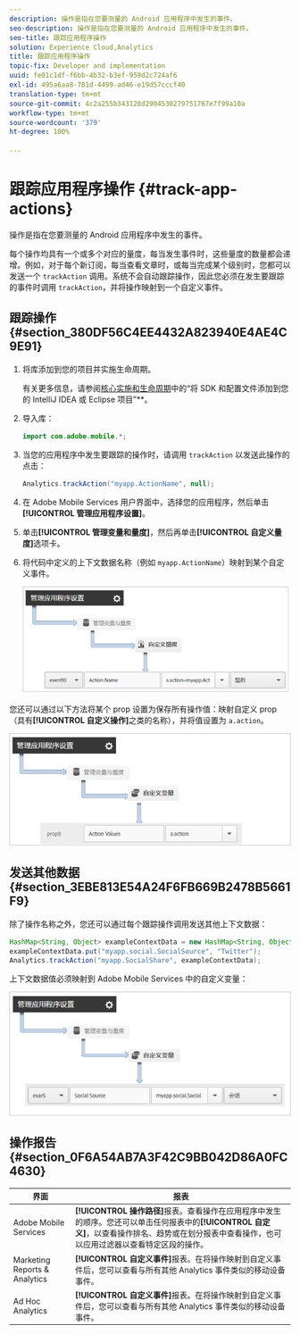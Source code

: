```yaml
---
description: 操作是指在您要测量的 Android 应用程序中发生的事件。
seo-description: 操作是指在您要测量的 Android 应用程序中发生的事件。
seo-title: 跟踪应用程序操作
solution: Experience Cloud,Analytics
title: 跟踪应用程序操作
topic-fix: Developer and implementation
uuid: fe01c1df-f6bb-4b32-b3ef-959d2c724af6
exl-id: 495a6aa8-781d-4499-ad46-e19d57cccf40
translation-type: tm+mt
source-git-commit: 4c2a255b343128d2904530279751767e7f99a10a
workflow-type: tm+mt
source-wordcount: '379'
ht-degree: 100%

---
```


# 跟踪应用程序操作 {#track-app-actions}

操作是指在您要测量的 Android 应用程序中发生的事件。

每个操作均具有一个或多个对应的量度，每当发生事件时，这些量度的数量都会递增。例如，对于每个新订阅，每当查看文章时，或每当完成某个级别时，您都可以发送一个 `trackAction` 调用。系统不会自动跟踪操作，因此您必须在发生要跟踪的事件时调用 `trackAction`，并将操作映射到一个自定义事件。

## 跟踪操作 {#section_380DF56C4EE4432A823940E4AE4C9E91}

1. 将库添加到您的项目并实施生命周期。

   有关更多信息，请参阅[核心实施和生命周期](/help/android/getting-started/dev-qs.md)中的“将 SDK 和配置文件添加到您的 IntelliJ IDEA 或 Eclipse 项目”**。

1. 导入库：

   ```java
   import com.adobe.mobile.*;
   ```

1. 当您的应用程序中发生要跟踪的操作时，请调用 `trackAction` 以发送此操作的点击：

   ```java
   Analytics.trackAction("myapp.ActionName", null);
   ```

1. 在 Adobe Mobile Services 用户界面中，选择您的应用程序，然后单击&#x200B;**[!UICONTROL 管理应用程序设置]**。
1. 单击&#x200B;**[!UICONTROL 管理变量和量度]**，然后再单击&#x200B;**[!UICONTROL 自定义量度]**&#x200B;选项卡。

1. 将代码中定义的上下文数据名称（例如 `myapp.ActionName`）映射到某个自定义事件。

   ![](assets/map-event-context-data.png)

您还可以通过以下方法将某个 prop 设置为保存所有操作值：映射自定义 prop（具有&#x200B;**[!UICONTROL 自定义操作]**&#x200B;之类的名称），并将值设置为 `a.action`。

![](assets/map-custom-prop.png)

## 发送其他数据 {#section_3EBE813E54A24F6FB669B2478B5661F9}

除了操作名称之外，您还可以通过每个跟踪操作调用发送其他上下文数据：

```java
HashMap<String, Object> exampleContextData = new HashMap<String, Object>(); 
exampleContextData.put("myapp.social.SocialSource", "Twitter"); 
Analytics.trackAction("myapp.SocialShare", exampleContextData);
```

上下文数据值必须映射到 Adobe Mobile Services 中的自定义变量：

![](assets/map-variable-context-action.png)

## 操作报告 {#section_0F6A54AB7A3F42C9BB042D86A0FC4630}

| 界面 | 报表 |
|--- |--- |
| Adobe Mobile Services | **[!UICONTROL 操作路径]**&#x200B;报表。查看操作在应用程序中发生的顺序。您还可以单击任何报表中的&#x200B;**[!UICONTROL 自定义]**，以查看操作排名、趋势或在划分报表中查看操作，也可以应用过滤器以查看特定区段的操作。 |
| Marketing Reports &amp; Analytics | **[!UICONTROL 自定义事件]**&#x200B;报表。在将操作映射到自定义事件后，您可以查看与所有其他 Analytics 事件类似的移动设备事件。 |
| Ad Hoc Analytics | **[!UICONTROL 自定义事件]**&#x200B;报表。在将操作映射到自定义事件后，您可以查看与所有其他 Analytics 事件类似的移动设备事件。 |
